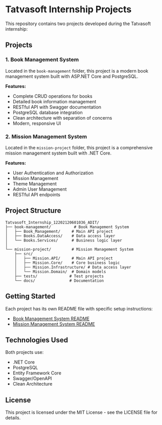 # Tatvasoft Internship Projects

This repository contains two projects developed during the Tatvasoft internship:

## Projects

### 1. Book Management System
Located in the `book-management` folder, this project is a modern book management system built with ASP.NET Core and PostgreSQL.

**Features:**
- Complete CRUD operations for books
- Detailed book information management
- RESTful API with Swagger documentation
- PostgreSQL database integration
- Clean architecture with separation of concerns
- Modern, responsive UI

### 2. Mission Management System
Located in the `mission-project` folder, this project is a comprehensive mission management system built with .NET Core.

**Features:**
- User Authentication and Authorization
- Mission Management
- Theme Management
- Admin User Management
- RESTful API endpoints

## Project Structure

```
Tatvasoft_Internship_12202120601036_ADIT/
├── book-management/          # Book Management System
│   ├── Book_Management/     # Main API project
│   ├── Books.DataAccess/    # Data access layer
│   └── Books.Services/      # Business logic layer
│
└── mission-project/         # Mission Management System
    ├── src/
    │   ├── Mission.API/     # Main API project
    │   ├── Mission.Core/    # Core business logic
    │   ├── Mission.Infrastructure/ # Data access layer
    │   └── Mission.Domain/  # Domain models
    ├── tests/              # Test projects
    └── docs/               # Documentation
```

## Getting Started

Each project has its own README file with specific setup instructions:

- [Book Management System README](book-management/README.md)
- [Mission Management System README](mission-project/README.md)

## Technologies Used

Both projects use:
- .NET Core
- PostgreSQL
- Entity Framework Core
- Swagger/OpenAPI
- Clean Architecture

## License

This project is licensed under the MIT License - see the LICENSE file for details. 